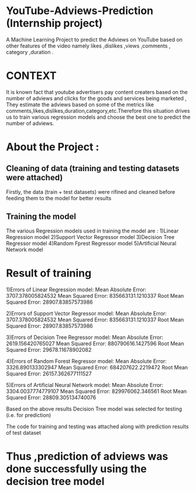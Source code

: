 # YouTube-Adviews-Prediction (Internship project)
A Machine Learning Project to predict the Adviews on YouTube based on other features of the video namely likes ,dislikes ,views ,comments , category ,duration .

# CONTEXT
It is known fact that youtube advertisers pay content creaters based on the number of adviews and clicks for the goods and services being marketed , They estimate the adviews based on some of the metrics like comments,likes,dislikes,duration,category,etc.Therefore this situation drives us to train various regression models and choose the best one to predict the number of adviews. 

# About the Project :

## Cleaning of data (training and testing datasets were attached)
Firstly, the data (train + test datasets) were rifined and cleaned before feeding them to the model for better results

## Training the model
The various Regression models used in training the model are :
1)Linear Regression model
2)Support Vector Regressor model
3)Decision Tree Regressor model
4)Random Fprest Regressor model
5)Artificial Neural Network model

# Result of training  
1)Errors of Linear Regression model:
Mean Absolute Error: 3707.378005824532
Mean Squared Error: 835663131.1210337
Root Mean Squared Error: 28907.83857573986

2)Errors of Support Vector Regressor model:
Mean Absolute Error: 3707.378005824532
Mean Squared Error: 835663131.1210337
Root Mean Squared Error: 28907.83857573986

3)Errors of Decision Tree Regressor model:
Mean Absolute Error: 2619.156420765027
Mean Squared Error: 880790616.1427596
Root Mean Squared Error: 29678.11678902082

4)Errors of Random Forest Regressor model:
Mean Absolute Error: 3326.890133302947
Mean Squared Error: 684207622.2219472
Root Mean Squared Error: 26157.362677111527

5)Errors of Artificial Neural Network model:
Mean Absolute Error: 3304.0037774779107
Mean Squared Error: 829976062.346561
Root Mean Squared Error: 28809.305134740076
 
Based on the above results Decision Tree model was selected for testing (i.e. for prediction)

The code for training and testing was attached along with prediction results of test dataset

# Thus ,prediction of adviews was done successfully using the decision tree model 

